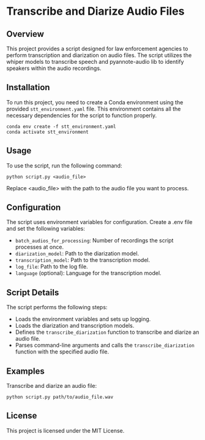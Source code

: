 # Transcribe and Diarize Audio Files


## Overview

This project provides a script designed for law enforcement agencies to perform transcription and diarization on audio files. The script utilizes the whiper models to transcribe speech and pyannote-audio lib to identify speakers within the audio recordings.

## Installation

To run this project, you need to create a Conda environment using the provided `stt_environment.yaml` file. This environment contains all the necessary dependencies for the script to function properly.
```
conda env create -f stt_environment.yaml
conda activate stt_environment
```

## Usage
To use the script, run the following command:

```
python script.py <audio_file>
```
Replace <audio_file> with the path to the audio file you want to process.

## Configuration
The script uses environment variables for configuration. Create a .env file and set the following variables:

- `batch_audios_for_processing`: Number of recordings the script processes at once.
- `diarization_model`: Path to the diarization model.
- `transcription_model`: Path to the transcription model.
- `log_file`: Path to the log file.
- `language` (optional): Language for the transcription model.

## Script Details
The script performs the following steps:

- Loads the environment variables and sets up logging.
- Loads the diarization and transcription models.
- Defines the `transcribe_diarization` function to transcribe and diarize an audio file.
- Parses command-line arguments and calls the `transcribe_diarization` function with the specified audio file.


## Examples
Transcribe and diarize an audio file:
```
python script.py path/to/audio_file.wav
```

## License
This project is licensed under the MIT License.
